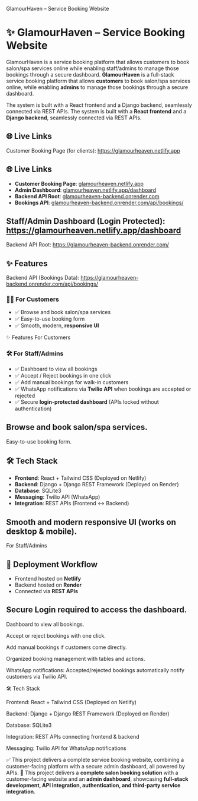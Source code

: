 GlamourHaven – Service Booking Website
# ✨ GlamourHaven – Service Booking Website  

GlamourHaven is a service booking platform that allows customers to book salon/spa services online while enabling staff/admins to manage those bookings through a secure dashboard.
**GlamourHaven** is a full-stack service booking platform that allows **customers** to book salon/spa services online, while enabling **admins** to manage those bookings through a secure dashboard.  

The system is built with a React frontend and a Django backend, seamlessly connected via REST APIs.
The system is built with a **React frontend** and a **Django backend**, seamlessly connected via REST APIs.  

🌐 Live Links
---

Customer Booking Page (for clients):
https://glamourheaven.netlify.app
## 🌐 Live Links  
- **Customer Booking Page**: [glamourheaven.netlify.app](https://glamourheaven.netlify.app)  
- **Admin Dashboard**: [glamourheaven.netlify.app/dashboard](https://glamourheaven.netlify.app/dashboard)  
- **Backend API Root**: [glamourheaven-backend.onrender.com](https://glamourheaven-backend.onrender.com/)  
- **Bookings API**: [glamourheaven-backend.onrender.com/api/bookings/](https://glamourheaven-backend.onrender.com/api/bookings/)  

Staff/Admin Dashboard (Login Protected):
https://glamourheaven.netlify.app/dashboard
---

Backend API Root:
https://glamourheaven-backend.onrender.com/
## ✨ Features  

Backend API (Bookings Data):
https://glamourheaven-backend.onrender.com/api/bookings/
### 👩‍💻 For Customers  
- ✅ Browse and book salon/spa services  
- ✅ Easy-to-use booking form  
- ✅ Smooth, modern, **responsive UI**  

✨ Features
For Customers
### 🛠️ For Staff/Admins  
- ✅ Dashboard to view all bookings  
- ✅ Accept / Reject bookings in one click  
- ✅ Add manual bookings for walk-in customers  
- ✅ WhatsApp notifications via **Twilio API** when bookings are accepted or rejected  
- ✅ Secure **login-protected dashboard** (APIs locked without authentication)  

Browse and book salon/spa services.
---

Easy-to-use booking form.
## 🛠️ Tech Stack  
- **Frontend**: React + Tailwind CSS (Deployed on Netlify)  
- **Backend**: Django + Django REST Framework (Deployed on Render)  
- **Database**: SQLite3  
- **Messaging**: Twilio API (WhatsApp)  
- **Integration**: REST APIs (Frontend ↔ Backend)  

Smooth and modern responsive UI (works on desktop & mobile).
---

For Staff/Admins
## 🚀 Deployment Workflow  
- Frontend hosted on **Netlify**  
- Backend hosted on **Render**  
- Connected via **REST APIs**  

Secure Login required to access the dashboard.
---

Dashboard to view all bookings.

Accept or reject bookings with one click.

Add manual bookings if customers come directly.

Organized booking management with tables and actions.

WhatsApp notifications: Accepted/rejected bookings automatically notify customers via Twilio API.

🛠️ Tech Stack

Frontend: React + Tailwind CSS (Deployed on Netlify)

Backend: Django + Django REST Framework (Deployed on Render)

Database: SQLite3

Integration: REST APIs connecting frontend & backend

Messaging: Twilio API for WhatsApp notifications

✅ This project delivers a complete service booking website, combining a customer-facing platform with a secure admin dashboard, all powered by APIs.
📌 This project delivers a **complete salon booking solution** with a customer-facing website and an **admin dashboard**, showcasing **full-stack development, API integration, authentication, and third-party service integration**.  
